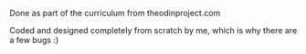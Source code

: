 Done as part of the curriculum from theodinproject.com

Coded and designed completely from scratch by me, which is why there are a few bugs :)
